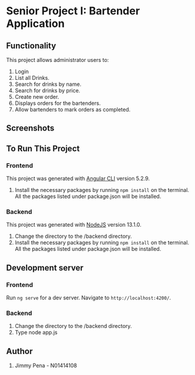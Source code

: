# Senior Project I: Bartender Application

## Functionality
This project allows administrator users to:
1) Login
2) List all Drinks.
3) Search for drinks by name.
4) Search for drinks by price.
5) Create new order. 
6) Displays orders for the bartenders.
7) Allow bartenders to mark orders as completed. 

## Screenshots


## To Run This Project
### Frontend
This project was generated with [Angular CLI](https://github.com/angular/angular-cli) version 5.2.9.
1) Install the necessary packages by running `npm install` on the terminal. All the packages listed under package.json will be installed. 

### Backend
This project was generated with [NodeJS](https://nodejs.org) version 13.1.0.
1) Change the directory to the /backend directory. 
2) Install the necessary packages by running `npm install` on the terminal. All the packages listed under package.json will be installed. 

## Development server

### Frontend
Run `ng serve` for a dev server. Navigate to `http://localhost:4200/`. 

### Backend
1) Change the directory to the /backend directory. 
2) Type node app.js

## Author
1) Jimmy Pena - N01414108

